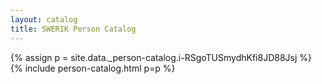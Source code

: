 ```yaml
---
layout: catalog
title: SWERIK Person Catalog
---
```

{% assign p = site.data._person-catalog.i-RSgoTUSmydhKfi8JD88Jsj %}
{% include person-catalog.html p=p %}

